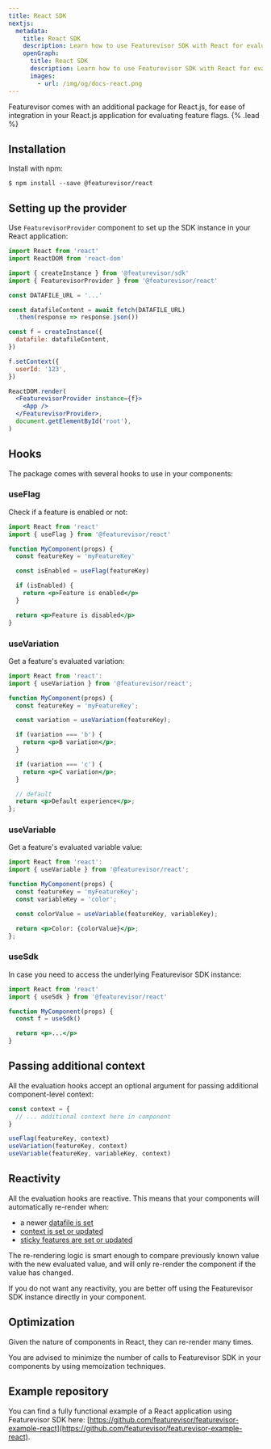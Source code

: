 ```yaml
---
title: React SDK
nextjs:
  metadata:
    title: React SDK
    description: Learn how to use Featurevisor SDK with React for evaluating feature flags
    openGraph:
      title: React SDK
      description: Learn how to use Featurevisor SDK with React for evaluating feature flags
      images:
        - url: /img/og/docs-react.png
---
```


Featurevisor comes with an additional package for React.js, for ease of integration in your React.js application for evaluating feature flags. {% .lead %}

## Installation

Install with npm:

```
$ npm install --save @featurevisor/react
```

## Setting up the provider

Use `FeaturevisorProvider` component to set up the SDK instance in your React application:

```jsx
import React from 'react'
import ReactDOM from 'react-dom'

import { createInstance } from '@featurevisor/sdk'
import { FeaturevisorProvider } from '@featurevisor/react'

const DATAFILE_URL = '...'

const datafileContent = await fetch(DATAFILE_URL)
  .then(response => response.json())

const f = createInstance({
  datafile: datafileContent,
})

f.setContext({
  userId: '123',
})

ReactDOM.render(
  <FeaturevisorProvider instance={f}>
    <App />
  </FeaturevisorProvider>,
  document.getElementById('root'),
)
```

## Hooks

The package comes with several hooks to use in your components:

### useFlag

Check if a feature is enabled or not:

```jsx
import React from 'react'
import { useFlag } from '@featurevisor/react'

function MyComponent(props) {
  const featureKey = 'myFeatureKey'

  const isEnabled = useFlag(featureKey)

  if (isEnabled) {
    return <p>Feature is enabled</p>
  }

  return <p>Feature is disabled</p>
}
```

### useVariation

Get a feature's evaluated variation:

```jsx
import React from 'react':
import { useVariation } from '@featurevisor/react';

function MyComponent(props) {
  const featureKey = 'myFeatureKey';

  const variation = useVariation(featureKey);

  if (variation === 'b') {
    return <p>B variation</p>;
  }

  if (variation === 'c') {
    return <p>C variation</p>;
  }

  // default
  return <p>Default experience</p>;
};
```

### useVariable

Get a feature's evaluated variable value:

```jsx
import React from 'react':
import { useVariable } from '@featurevisor/react';

function MyComponent(props) {
  const featureKey = 'myFeatureKey';
  const variableKey = 'color';

  const colorValue = useVariable(featureKey, variableKey);

  return <p>Color: {colorValue}</p>;
};
```

### useSdk

In case you need to access the underlying Featurevisor SDK instance:

```jsx
import React from 'react'
import { useSdk } from '@featurevisor/react'

function MyComponent(props) {
  const f = useSdk()

  return <p>...</p>
}
```

## Passing additional context

All the evaluation hooks accept an optional argument for passing additional component-level context:

```js
const context = {
  // ... additional context here in component
}

useFlag(featureKey, context)
useVariation(featureKey, context)
useVariable(featureKey, variableKey, context)
```

## Reactivity

All the evaluation hooks are reactive. This means that your components will automatically re-render when:

- a newer [datafile is set](/docs/sdks/javascript/#setting-datafile)
- [context is set or updated](/docs/sdks/javascript/#context)
- [sticky features are set or updated](/docs/sdks/javascript/#sticky)

The re-rendering logic is smart enough to compare previously known value with the new evaluated value, and will only re-render the component if the value has changed.

If you do not want any reactivity, you are better off using the Featurevisor SDK instance directly in your component.

## Optimization

Given the nature of components in React, they can re-render many times.

You are advised to minimize the number of calls to Featurevisor SDK in your components by using memoization techniques.

## Example repository

You can find a fully functional example of a React application using Featurevisor SDK here: [https://github.com/featurevisor/featurevisor-example-react](https://github.com/featurevisor/featurevisor-example-react).
